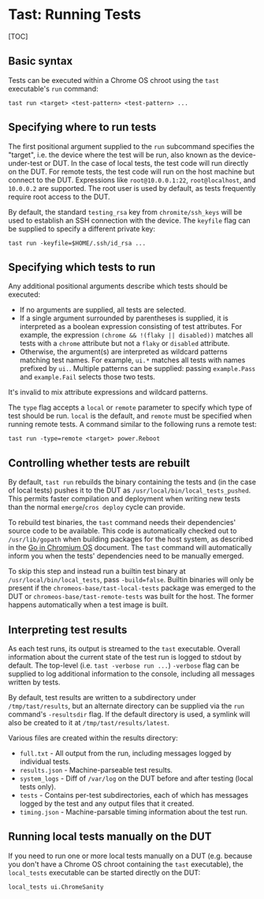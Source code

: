 # Tast: Running Tests

[TOC]

## Basic syntax

Tests can be executed within a Chrome OS chroot using the `tast` executable's
`run` command:

```shell
tast run <target> <test-pattern> <test-pattern> ...
```

## Specifying where to run tests

The first positional argument supplied to the `run` subcommand specifies the
"target", i.e. the device where the test will be run, also known as the
device-under-test or DUT. In the case of local tests, the test code will run
directly on the DUT. For remote tests, the test code will run on the host
machine but connect to the DUT. Expressions like `root@10.0.0.1:22`,
`root@localhost`, and `10.0.0.2` are supported. The root user is used by
default, as tests frequently require root access to the DUT.

By default, the standard `testing_rsa` key from `chromite/ssh_keys` will be used
to establish an SSH connection with the device. The `keyfile` flag can be
supplied to specify a different private key:

```shell
tast run -keyfile=$HOME/.ssh/id_rsa ...
```

## Specifying which tests to run

Any additional positional arguments describe which tests should be executed:

*   If no arguments are supplied, all tests are selected.
*   If a single argument surrounded by parentheses is supplied, it is
    interpreted as a boolean expression consisting of test attributes. For
    example, the expression `(chrome && !(flaky || disabled))` matches all tests
    with a `chrome` attribute but not a `flaky` or `disabled` attribute.
*   Otherwise, the argument(s) are interpreted as wildcard patterns matching
    test names. For example, `ui.*` matches all tests with names prefixed by
    `ui.`. Multiple patterns can be supplied: passing `example.Pass` and
    `example.Fail` selects those two tests.

It's invalid to mix attribute expressions and wildcard patterns.

The `type` flag accepts a `local` or `remote` parameter to specify which
type of test should be run. `local` is the default, and `remote` must be
specified when running remote tests. A command similar to the following runs a
remote test:

```shell
tast run -type=remote <target> power.Reboot
```

## Controlling whether tests are rebuilt

By default, `tast run` rebuilds the binary containing the tests and (in the case
of local tests) pushes it to the DUT as `/usr/local/bin/local_tests_pushed`.
This permits faster compilation and deployment when writing new tests than the
normal `emerge`/`cros deploy` cycle can provide.

To rebuild test binaries, the `tast` command needs their dependencies' source
code to be available. This code is automatically checked out to
`/usr/lib/gopath` when building packages for the host system, as described in
the [Go in Chromium OS] document. The `tast` command will automatically inform
you when the tests' dependencies need to be manually emerged.

To skip this step and instead run a builtin test binary at
`/usr/local/bin/local_tests`, pass `-build=false`. Builtin binaries will only be
present if the `chromeos-base/tast-local-tests` package was emerged to the DUT
or `chromeos-base/tast-remote-tests` was built for the host. The former happens
automatically when a test image is built.

## Interpreting test results

As each test runs, its output is streamed to the `tast` executable. Overall
information about the current state of the test run is logged to stdout by
default. The top-level (i.e. `tast -verbose run ...`) `-verbose` flag can be
supplied to log additional information to the console, including all messages
written by tests.

By default, test results are written to a subdirectory under
`/tmp/tast/results`, but an alternate directory can be supplied via the `run`
command's `-resultsdir` flag. If the default directory is used, a symlink will
also be created to it at `/tmp/tast/results/latest`.

Various files are created within the results directory:

*   `full.txt` - All output from the run, including messages logged by
    individual tests.
*   `results.json` - Machine-parseable test results.
*   `system_logs` - Diff of `/var/log` on the DUT before and after testing
    (local tests only).
*   `tests` - Contains per-test subdirectories, each of which has messages
    logged by the test and any output files that it created.
*   `timing.json` - Machine-parsable timing information about the test run.

## Running local tests manually on the DUT

If you need to run one or more local tests manually on a DUT (e.g. because you
don't have a Chrome OS chroot containing the `tast` executable), the
`local_tests` executable can be started directly on the DUT:

```shell
local_tests ui.ChromeSanity
```

[Go in Chromium OS]: https://www.chromium.org/chromium-os/developer-guide/go-in-chromium-os

